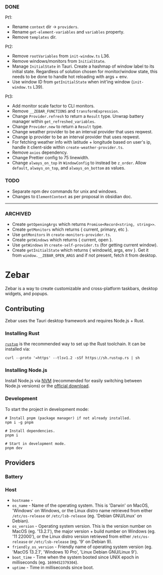### DONE

Pt1:

- Rename `context` dir -> `providers`.
- Rename `get-element-variables` and `variables` property.
- Remove `templates` dir.

Pt2:

- Remove `rootVariables` from `init-window.ts` L36.
- Remove windows/monitors from `InitialState`.
- Manage `InitialState` in Tauri. Create a hashmap of window label to its initial state. Regardless of solution chosen for monitor/window state, this needs to be done to handle hot reloading with args + env.
- Use window ID from `getInitialState` when init'ing window (`init-window.ts` L39).

Pt3:

- Add monitor scale factor to CLI monitors.
- Remove `__ZEBAR_FUNCTIONS` and `transformExpression`.
- Change `Provider.refresh` to return a `Result` type. Unwrap battery manager within `get_refreshed_variables`.
- Change `Provider.new` to return a `Result` type.
- Change weather provider to be an interval provider that uses reqwest.
- Change ip provider to be an interval provider that uses reqwest.
- For fetching weather info with latitude + longitude based on user's ip, handle it client-side within `create-weather-provider.ts`.
- Remove `axios` dependency.
- Change Prettier config to 75 linewidth.
- Change `always_on_top` in `WindowConfig` to instead be `z_order`. Allow `default`, `always_on_top`, and `always_on_bottom` as values.

### TODO

- Separate npm dev commands for unix and windows.
- Changes to `ElementContext` as per proposal in obsidian doc.

---

### ARCHIVED

- Create `getOpeningArgs` which returns `Promise<Record<string, string>>`.
- Create `getMonitors` which returns { current, primary, etc }.
- Use `getMonitors` in `create-monitors-provider.ts`.
- Create `getWindows` which returns { current, open }.
- Use `getWindows` in `create-self-provider.ts` (for getting current window).
- Create `getInitialState` which returns { windowId, args, env }. Get it from `window.__ZEBAR_OPEN_ARGS` and if not present, fetch it from desktop.

# Zebar

Zebar is a way to create customizable and cross-platform taskbars, desktop widgets, and popups.

## Contributing

Zebar uses the Tauri desktop framework and requires Node.js + Rust.

### Installing Rust

[`rustup`](https://rustup.rs/) is the recommended way to set up the Rust toolchain. It can be installed via:

```shell
curl --proto '=https' --tlsv1.2 -sSf https://sh.rustup.rs | sh
```

### Installing Node.js

Install Node.js via [NVM](https://github.com/nvm-sh/nvm#installing-and-updating) (recommended for easily switching between Node.js versions) or the [official download](https://nodejs.org/en/download).

### Development

To start the project in development mode:

```shell
# Install pnpm (package manager) if not already installed.
npm i -g pnpm

# Install dependencies.
pnpm i

# Start in development mode.
pnpm dev
```

## Providers

### Battery

### Host

- `hostname` -
- `os_name` - Name of the operating system. This is 'Darwin' on MacOS, 'Windows' on Windows, or the Linux distro name retrieved from either `/etc/os-release` or `/etc/lsb-release` (eg. 'Debian GNU/Linux' on Debian).
- `os_version` - Operating system version. This is the version number on MacOS (eg. '13.2.1'), the major version + build number on Windows (eg. '11 22000'), or the Linux distro version retrieved from either `/etc/os-release` or `/etc/lsb-release` (eg. '9' on Debian 9).
- `friendly_os_version` - Friendly name of operating system version (eg. 'MacOS 13.2.1', 'Windows 10 Pro', 'Linux Debian GNU/Linux 9').
- `boot_time` - Time when the system booted since UNIX epoch in milliseconds (eg. `1699452379304`).
- `uptime` - Time in milliseconds since boot.
